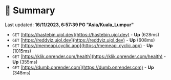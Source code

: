 # 📖 Summary
Last updated: **16/11/2023, 6:57:39 PG "Asia/Kuala_Lumpur"**

- `GET` [https://hastebin.ujol.dev](https://hastebin.ujol.dev) - **Up** (628ms)
- `GET` [https://reddviz.ujol.dev](https://reddviz.ujol.dev) - **Up** (608ms)
- `GET` [https://memeapi.cyclic.app](https://memeapi.cyclic.app) - **Up** (1015ms)
- `GET` [https://klik.onrender.com/health](https://klik.onrender.com/health) - **Up** (355ms)
- `GET` [https://dumb.onrender.com](https://dumb.onrender.com) - **Up** (348ms)
